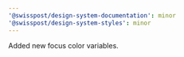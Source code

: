 ```yaml
---
'@swisspost/design-system-documentation': minor
'@swisspost/design-system-styles': minor
---
```


Added new focus color variables.
